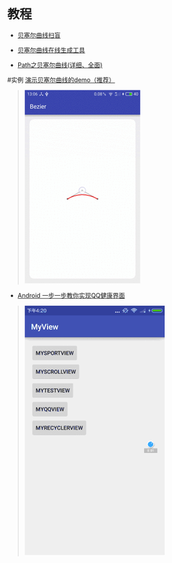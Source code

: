 # 教程
- [贝塞尔曲线扫盲](http://www.html-js.com/article/1628)

- [贝塞尔曲线在线生成工具](http://cubic-bezier.com/)

- [Path之贝塞尔曲线(详细、全面)](https://github.com/GcsSloop/AndroidNote/blob/master/CustomView/Advance/%5B6%5DPath_Bezier.md)

#实例
[演示贝塞尔曲线的demo（推荐）](https://github.com/aishang5wpj/Study/tree/master/%E8%87%AA%E5%AE%9A%E4%B9%89View/%E8%B4%9D%E5%A1%9E%E5%B0%94%E6%9B%B2%E7%BA%BF/Bezier)
> ![image](https://github.com/aishang5wpj/Study/raw/master/自定义View/贝塞尔曲线/Bezier/screenshot/screenshot.gif)

- [Android 一步一步教你实现QQ健康界面](http://mp.weixin.qq.com/s?__biz=MzAxMTI4MTkwNQ==&mid=2650820378&idx=1&sn=ab3d5083faa61c628d2104e77714620f&scene=23&srcid=0608iHhBdKUcAkr24NsOqllo#rd)

> ![image](https://github.com/aishang5wpj/Study/raw/master/自定义View/贝塞尔曲线/qq健康.gif)